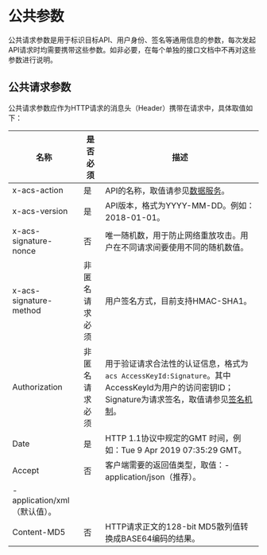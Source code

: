 # 公共参数

公共请求参数是用于标识目标API、用户身份、签名等通用信息的参数，每次发起API请求时均需要携带这些参数。如非必要，在每个单独的接口文档中不再对这些参数进行说明。

## 公共请求参数

公共请求参数应作为HTTP请求的消息头（Header）携带在请求中，具体取值如下：

|名称|是否必须|描述|
|--|----|--|
|x-acs-action|是|API的名称，取值请参见[数据服务](/cn.zh-CN/服务端API/API概览.md)。|
|x-acs-version|是|API版本，格式为YYYY-MM-DD。例如：2018-01-01。|
|x-acs-signature-nonce|否|唯一随机数，用于防止网络重放攻击。用户在不同请求间要使用不同的随机数值。|
|x-acs-signature-method|非匿名请求必须|用户签名方式，目前支持HMAC-SHA1。|
|Authorization|非匿名请求必须|用于验证请求合法性的认证信息，格式为`acs AccessKeyId:Signature`。其中AccessKeyId为用户的访问密钥ID；Signature为请求签名，取值请参见[签名机制]()。|
|Date|是|HTTP 1.1协议中规定的GMT 时间，例如：Tue 9 Apr 2019 07:35:29 GMT。|
|Accept|否|客户端需要的返回值类型，取值：-   application/json（推荐）。
-   application/xml（默认值）。 |
|Content-MD5|否|HTTP请求正文的128-bit MD5散列值转换成BASE64编码的结果。|

